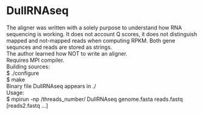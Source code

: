 # DullRNAseq
The aligner was written with a solely purpose to understand how RNA sequencing is working. It does not account Q scores, it does not distinguish mapped and not-mapped reads when computing RPKM.
Both gene sequnces and reads are stored as strings.<br>
The author learned how NOT to write an aligner.<br>
Requires MPI compiler.<br>
Building sources:<br>
$ ./configure<br>
$ make<br>
Binary file DullRNAseq appears in ./<br>
Usage:<br>
$ mpirun -np /threads_number/ DullRNAseq genome.fasta reads.fastq [reads2.fastq ...]
